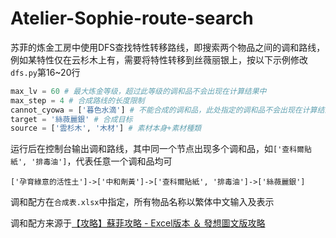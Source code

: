 # Atelier-Sophie-route-search
苏菲的炼金工房中使用DFS查找特性转移路线，即搜索两个物品之间的调和路线，例如某特性仅在云杉木上有，需要将特性转移到丝薇丽银上，按以下示例修改`dfs.py`第16~20行
```python
max_lv = 60 # 最大炼金等级，超过此等级的调和品不会出现在计算结果中
max_step = 4 # 合成路线的长度限制
cannot_cyowa = ['暮色水滴'] # 不能合成的调和品，此处指定的调和品不会出现在计算结果中
target = '絲薇麗銀' # 合成目标
source = ['雲杉木', '木材'] # 素材本身+素材種類
```
运行后在控制台输出调和路线，其中同一个节点出现多个调和品，如`['查科爾貼紙', '排毒油']`，代表任意一个调和品均可
```
['孕育綠意的活性土']->['中和劑黃']->['查科爾貼紙', '排毒油']->['絲薇麗銀']
```
调和配方在`合成表.xlsx`中指定，所有物品名称以繁体中文输入及表示

调和配方来源于[【攻略】蘇菲攻略 - Excel版本 ＆ 發想圖文版攻略](https://forum.gamer.com.tw/C.php?bsn=838&snA=7926)
